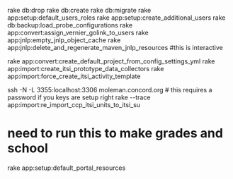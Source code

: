 rake db:drop
rake db:create
rake db:migrate
rake app:setup:default_users_roles
rake app:setup:create_additional_users
rake db:backup:load_probe_configurations
rake app:convert:assign_vernier_golink_to_users
rake app:jnlp:empty_jnlp_object_cache
rake app:jnlp:delete_and_regenerate_maven_jnlp_resources  #this is interactive

rake app:convert:create_default_project_from_config_settings_yml
rake app:import:create_itsi_prototype_data_collectors
rake app:import:force_create_itsi_activity_template

ssh -N -L 3355:localhost:3306 moleman.concord.org # this requires a password if you keys are setup right
rake --trace app:import:re_import_ccp_itsi_units_to_itsi_su

# need to run this to make grades and school
rake app:setup:default_portal_resources